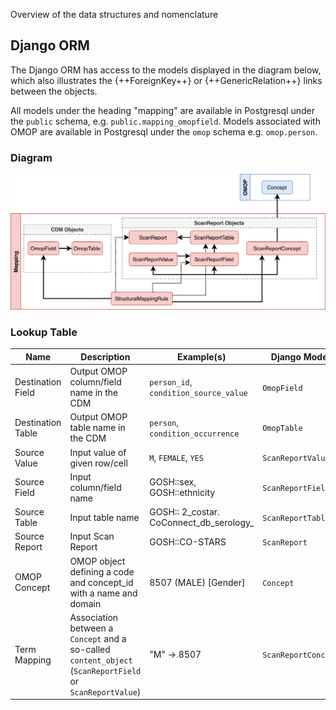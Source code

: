 
Overview of the data structures and nomenclature 

## Django ORM 

The Django ORM has access to the models displayed in the diagram below, which also illustrates the 
{++ForeignKey++} or {++GenericRelation++} links between the objects.

All models under the heading "mapping" are available in Postgresql under the `public` schema, e.g. `public.mapping_omopfield`. 
Models associated with OMOP are available in Postgresql under the `omop` schema e.g. `omop.person`.


### Diagram
![](images/models.png)


### Lookup Table


| Name | Description    | Example(s) | Django Model |
| ----------- | ---- | ---------- | ------- |
| Destination Field | Output OMOP column/field name in the CDM | `person_id`, `condition_source_value` | `OmopField` |
| Destination Table | Output OMOP table name in the CDM | `person`, `condition_occurrence` | `OmopTable` |
| Source Value | Input value of given row/cell | `M`, `FEMALE`, `YES` | `ScanReportValue` |
| Source Field | Input column/field name | GOSH::sex, GOSH::ethnicity  | `ScanReportField` |
| Source Table | Input table name |  GOSH:: 2_costar. CoConnect_db_serology_ | `ScanReportTable` |
| Source Report | Input Scan Report |  GOSH::CO-STARS | `ScanReport` |
| OMOP Concept | OMOP object defining a code and concept_id with a name and domain   |  8507 (MALE) [Gender] | `Concept` |
| Term Mapping | Association between a `Concept` and a so-called `content_object` (`ScanReportField` or `ScanReportValue`) |  "M" -> 8507 | `ScanReportConcept` |





